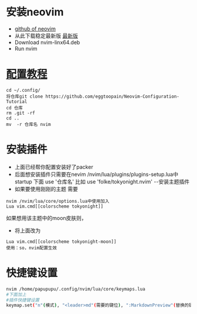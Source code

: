 # 安装neovim 
* [github of neovim](https://github.com/neovim/neovim)
* 从此下载稳定最新版 [最新版](https://github.com/neovim/neovim/releases/tag/stable
)
* Download nvim-linx64.deb
* Run nvim

  
# [配置教程](https://www.bilibili.com/video/BV1Td4y1578E/?spm_id_from=333.1007.top_right_bar_window_history.content.click&vd_source=69f2e70a5704c07cf83cb057eda790b8)
~~~
cd ~/.config/
将仓库git clone https://github.com/eggtoopain/Neovim-Configuration-Tutorial   
cd 仓库
rm .git -rf
cd ..
mv  -r 仓库名 nvim
~~~
# 安装插件
* 上面已经帮你配置安装好了packer
* 后面想安装插件只需要在nevim /nvim/lua/plugins/plugins-setup.lua中
startup 下面 use '仓库名' 比如 use 'folke/tokyonight.nvim' --安装主题插件
* 如果要使用刚刚的主题 需要
~~~
nvim /nvim/lua/core/options.lua中使用加入
Lua vim.cmd[[colorscheme tokyonight]]
~~~
如果想用该主题中的moon皮肤则，
* 将上面改为
~~~
Lua vim.cmd[[colorscheme tokyonight-moon]]
使用：so，nvim配置生效
~~~
# 快捷键设置
~~~ bash 
nvim /home/papupupu/.config/nvim/lua/core/keymaps.lua
#下面加上
#插件快捷键设置
keymap.set("n"(模式), "<leader>md"(需要的键位), ":MarkdownPreview"(替换的键位))
~~~


